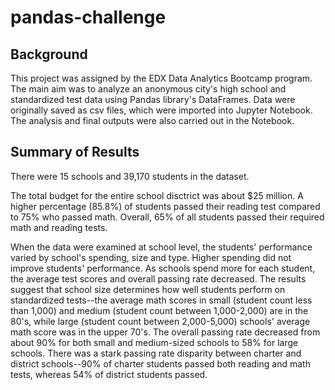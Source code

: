 # pandas-challenge

## Background ##
This project was assigned by the EDX Data Analytics Bootcamp program.
The main aim was to analyze an anonymous city's high school and standardized test data using Pandas library's DataFrames.
Data were originally saved as csv files, which were imported into Jupyter Notebook. The analysis and final outputs were also carried out in the Notebook.

## Summary of Results ##
There were 15 schools and 39,170 students in the dataset. 

The total budget for the entire school disctrict was about $25 million. A higher percentage (85.8%) of students passed their reading test compared to 75% who passed math. Overall, 65% of all students passed their required math and reading tests.

When the data were examined at school level, the students' performance varied by school's spending, size and type.
Higher spending did not improve students' performance. As schools spend more for each student, the average test scores and overall passing rate decreased.
The results suggest that school size determines how well students perform on standardized tests--the average math scores in small (student count less than 1,000) and medium (student count between 1,000-2,000) are in the 80's, while large (student count between 2,000-5,000) schools' average math score was in the upper 70's. 
The overall passing rate decreased from about 90% for both small and medium-sized schools to 58% for large schools. 
There was a stark passing rate disparity between charter and district schools--90% of charter students passed both reading and math tests, whereas 54% of district students passed.
